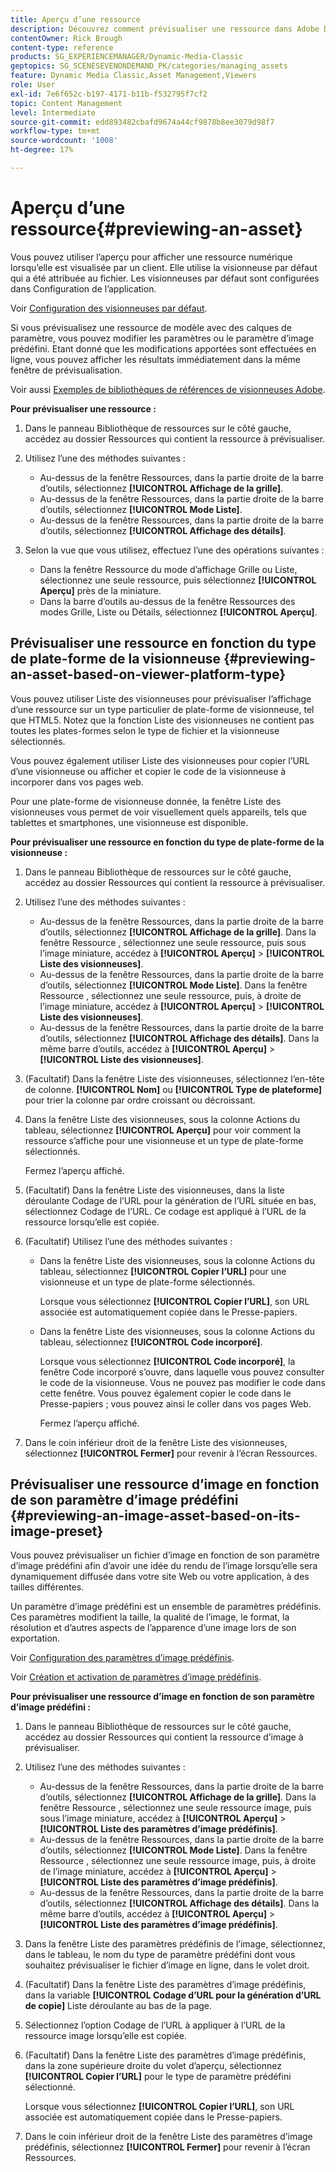 ```yaml
---
title: Aperçu d’une ressource
description: Découvrez comment prévisualiser une ressource dans Adobe Dynamic Media Classic.
contentOwner: Rick Brough
content-type: reference
products: SG_EXPERIENCEMANAGER/Dynamic-Media-Classic
geptopics: SG_SCENESEVENONDEMAND_PK/categories/managing_assets
feature: Dynamic Media Classic,Asset Management,Viewers
role: User
exl-id: 7e6f652c-b197-4171-b11b-f532795f7cf2
topic: Content Management
level: Intermediate
source-git-commit: edd893482cbafd9674a44cf9878b8ee3079d98f7
workflow-type: tm+mt
source-wordcount: '1008'
ht-degree: 17%

---
```


# Aperçu d’une ressource{#previewing-an-asset}

Vous pouvez utiliser l’aperçu pour afficher une ressource numérique lorsqu’elle est visualisée par un client. Elle utilise la visionneuse par défaut qui a été attribuée au fichier. Les visionneuses par défaut sont configurées dans Configuration de l’application.

Voir [Configuration des visionneuses par défaut](application-setup.md#configuring_default_viewers).

Si vous prévisualisez une ressource de modèle avec des calques de paramètre, vous pouvez modifier les paramètres ou le paramètre d’image prédéfini. Etant donné que les modifications apportées sont effectuées en ligne, vous pouvez afficher les résultats immédiatement dans la même fenêtre de prévisualisation.

Voir aussi [Exemples de bibliothèques de références de visionneuses Adobe](https://landing.adobe.com/en/na/dynamic-media/ctir-2755/live-demos.html).

**Pour prévisualiser une ressource :**

1. Dans le panneau Bibliothèque de ressources sur le côté gauche, accédez au dossier Ressources qui contient la ressource à prévisualiser.
1. Utilisez l’une des méthodes suivantes :

   * Au-dessus de la fenêtre Ressources, dans la partie droite de la barre d’outils, sélectionnez **[!UICONTROL Affichage de la grille]**.
   * Au-dessus de la fenêtre Ressources, dans la partie droite de la barre d’outils, sélectionnez **[!UICONTROL Mode Liste]**.
   * Au-dessus de la fenêtre Ressources, dans la partie droite de la barre d’outils, sélectionnez **[!UICONTROL Affichage des détails]**.

1. Selon la vue que vous utilisez, effectuez l’une des opérations suivantes :

   * Dans la fenêtre Ressource du mode d’affichage Grille ou Liste, sélectionnez une seule ressource, puis sélectionnez **[!UICONTROL Aperçu]** près de la miniature.
   * Dans la barre d’outils au-dessus de la fenêtre Ressources des modes Grille, Liste ou Détails, sélectionnez **[!UICONTROL Aperçu]**.

## Prévisualiser une ressource en fonction du type de plate-forme de la visionneuse {#previewing-an-asset-based-on-viewer-platform-type}

Vous pouvez utiliser Liste des visionneuses pour prévisualiser l’affichage d’une ressource sur un type particulier de plate-forme de visionneuse, tel que HTML5. Notez que la fonction Liste des visionneuses ne contient pas toutes les plates-formes selon le type de fichier et la visionneuse sélectionnés.

Vous pouvez également utiliser Liste des visionneuses pour copier l’URL d’une visionneuse ou afficher et copier le code de la visionneuse à incorporer dans vos pages web.

Pour une plate-forme de visionneuse donnée, la fenêtre Liste des visionneuses vous permet de voir visuellement quels appareils, tels que tablettes et smartphones, une visionneuse est disponible.

**Pour prévisualiser une ressource en fonction du type de plate-forme de la visionneuse :**

1. Dans le panneau Bibliothèque de ressources sur le côté gauche, accédez au dossier Ressources qui contient la ressource à prévisualiser.
1. Utilisez l’une des méthodes suivantes :

   * Au-dessus de la fenêtre Ressources, dans la partie droite de la barre d’outils, sélectionnez **[!UICONTROL Affichage de la grille]**. Dans la fenêtre Ressource , sélectionnez une seule ressource, puis sous l’image miniature, accédez à **[!UICONTROL Aperçu]** > **[!UICONTROL Liste des visionneuses]**.
   * Au-dessus de la fenêtre Ressources, dans la partie droite de la barre d’outils, sélectionnez **[!UICONTROL Mode Liste]**. Dans la fenêtre Ressource , sélectionnez une seule ressource, puis, à droite de l’image miniature, accédez à **[!UICONTROL Aperçu]** > **[!UICONTROL Liste des visionneuses]**.
   * Au-dessus de la fenêtre Ressources, dans la partie droite de la barre d’outils, sélectionnez **[!UICONTROL Affichage des détails]**. Dans la même barre d’outils, accédez à **[!UICONTROL Aperçu]** > **[!UICONTROL Liste des visionneuses]**.

1. (Facultatif) Dans la fenêtre Liste des visionneuses, sélectionnez l’en-tête de colonne. **[!UICONTROL Nom]** ou **[!UICONTROL Type de plateforme]** pour trier la colonne par ordre croissant ou décroissant.
1. Dans la fenêtre Liste des visionneuses, sous la colonne Actions du tableau, sélectionnez **[!UICONTROL Aperçu]** pour voir comment la ressource s’affiche pour une visionneuse et un type de plate-forme sélectionnés.

   Fermez l’aperçu affiché.

1. (Facultatif) Dans la fenêtre Liste des visionneuses, dans la liste déroulante Codage de l’URL pour la génération de l’URL située en bas, sélectionnez Codage de l’URL. Ce codage est appliqué à l’URL de la ressource lorsqu’elle est copiée.
1. (Facultatif) Utilisez l’une des méthodes suivantes :

   * Dans la fenêtre Liste des visionneuses, sous la colonne Actions du tableau, sélectionnez **[!UICONTROL Copier l’URL]** pour une visionneuse et un type de plate-forme sélectionnés.

     Lorsque vous sélectionnez **[!UICONTROL Copier l’URL]**, son URL associée est automatiquement copiée dans le Presse-papiers.

   * Dans la fenêtre Liste des visionneuses, sous la colonne Actions du tableau, sélectionnez **[!UICONTROL Code incorporé]**.

     Lorsque vous sélectionnez **[!UICONTROL Code incorporé]**, la fenêtre Code incorporé s’ouvre, dans laquelle vous pouvez consulter le code de la visionneuse. Vous ne pouvez pas modifier le code dans cette fenêtre. Vous pouvez également copier le code dans le Presse-papiers ; vous pouvez ainsi le coller dans vos pages Web.

     Fermez l’aperçu affiché.

1. Dans le coin inférieur droit de la fenêtre Liste des visionneuses, sélectionnez **[!UICONTROL Fermer]** pour revenir à l’écran Ressources.

## Prévisualiser une ressource d’image en fonction de son paramètre d’image prédéfini {#previewing-an-image-asset-based-on-its-image-preset}

Vous pouvez prévisualiser un fichier d’image en fonction de son paramètre d’image prédéfini afin d’avoir une idée du rendu de l’image lorsqu’elle sera dynamiquement diffusée dans votre site Web ou votre application, à des tailles différentes.

Un paramètre d’image prédéfini est un ensemble de paramètres prédéfinis. Ces paramètres modifient la taille, la qualité de l’image, le format, la résolution et d’autres aspects de l’apparence d’une image lors de son exportation.

Voir [Configuration des paramètres d’image prédéfinis](setting-image-presets.md#setting_up_image_presets).

Voir [Création et activation de paramètres d’image prédéfinis](creating-enabling-image-presets.md#creating_and_enabling_image_presets).

**Pour prévisualiser une ressource d’image en fonction de son paramètre d’image prédéfini :**

1. Dans le panneau Bibliothèque de ressources sur le côté gauche, accédez au dossier Ressources qui contient la ressource d’image à prévisualiser.
1. Utilisez l’une des méthodes suivantes :

   * Au-dessus de la fenêtre Ressources, dans la partie droite de la barre d’outils, sélectionnez **[!UICONTROL Affichage de la grille]**. Dans la fenêtre Ressource , sélectionnez une seule ressource image, puis sous l’image miniature, accédez à **[!UICONTROL Aperçu]** > **[!UICONTROL Liste des paramètres d’image prédéfinis]**.
   * Au-dessus de la fenêtre Ressources, dans la partie droite de la barre d’outils, sélectionnez **[!UICONTROL Mode Liste]**. Dans la fenêtre Ressource , sélectionnez une seule ressource image, puis, à droite de l’image miniature, accédez à **[!UICONTROL Aperçu]** > **[!UICONTROL Liste des paramètres d’image prédéfinis]**.
   * Au-dessus de la fenêtre Ressources, dans la partie droite de la barre d’outils, sélectionnez **[!UICONTROL Affichage des détails]**. Dans la même barre d’outils, accédez à **[!UICONTROL Aperçu]** > **[!UICONTROL Liste des paramètres d’image prédéfinis]**.

1. Dans la fenêtre Liste des paramètres prédéfinis de l’image, sélectionnez, dans le tableau, le nom du type de paramètre prédéfini dont vous souhaitez prévisualiser le fichier d’image en ligne, dans le volet droit.
1. (Facultatif) Dans la fenêtre Liste des paramètres d’image prédéfinis, dans la variable **[!UICONTROL Codage d’URL pour la génération d’URL de copie]** Liste déroulante au bas de la page.
1. Sélectionnez l’option Codage de l’URL à appliquer à l’URL de la ressource image lorsqu’elle est copiée.
1. (Facultatif) Dans la fenêtre Liste des paramètres d’image prédéfinis, dans la zone supérieure droite du volet d’aperçu, sélectionnez **[!UICONTROL Copier l’URL]** pour le type de paramètre prédéfini sélectionné.

   Lorsque vous sélectionnez **[!UICONTROL Copier l’URL]**, son URL associée est automatiquement copiée dans le Presse-papiers.

1. Dans le coin inférieur droit de la fenêtre Liste des paramètres d’image prédéfinis, sélectionnez **[!UICONTROL Fermer]** pour revenir à l’écran Ressources.
